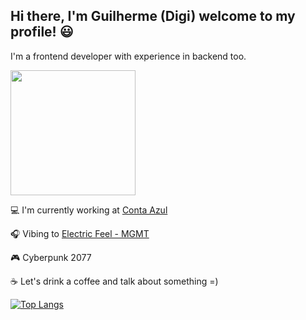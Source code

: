 ## Hi there, I'm Guilherme (Digi) welcome to my profile! 😃

I'm a frontend developer with experience in backend too.

<img src="https://user-images.githubusercontent.com/1887299/169872639-4b6ceac0-f61c-49ee-a95c-02315e6caba4.png" width="200px">

💻 I'm currently working at [Conta Azul](https://contaazul.com/)

🎧 Vibing to [Electric Feel - MGMT](https://open.spotify.com/track/3FtYbEfBqAlGO46NUDQSAt?si=e7f0ea9c83d840b0)

🎮 Cyberpunk 2077

☕ Let's drink a coffee and talk about something =)

[![Top Langs](https://github-readme-stats.vercel.app/api/top-langs/?username=guinr&layout=compact&theme=vue-dark&hide_border=true)](https://github.com/guinr/github-readme-stats)
